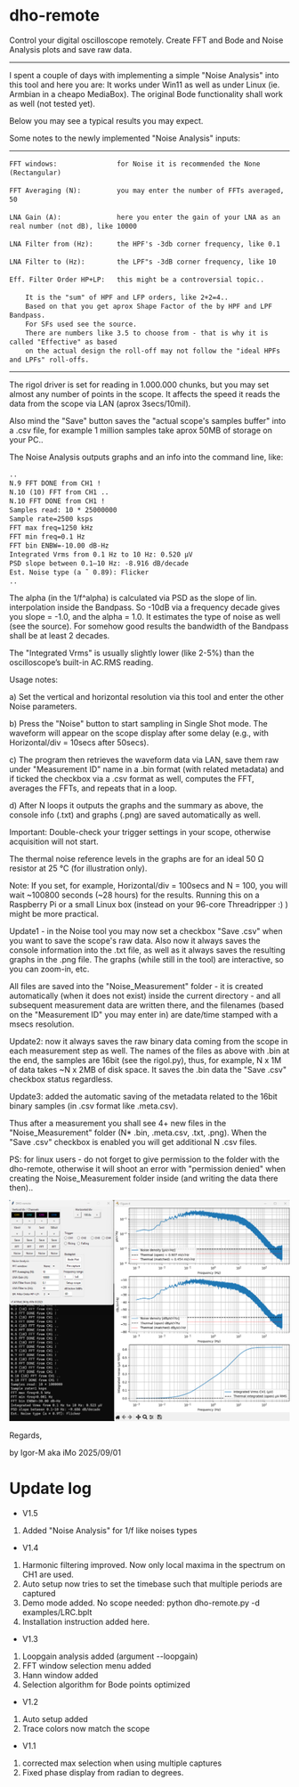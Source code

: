# dho-remote
Control your digital oscilloscope remotely. Create FFT and Bode and Noise Analysis plots and save raw data.
************************************************************************************************************

I spent a couple of days with implementing a simple "Noise Analysis" into this tool and here you are:
It works under Win11 as well as under Linux (ie. Armbian in a cheapo MediaBox).
The original Bode functionality shall work as well (not tested yet).

Below you may see a typical results you may expect.

Some notes to the newly implemented "Noise Analysis" inputs:
*************************************************************
```
FFT windows:               for Noise it is recommended the None (Rectangular)

FFT Averaging (N):         you may enter the number of FFTs averaged, 50

LNA Gain (A):              here you enter the gain of your LNA as an real number (not dB), like 10000

LNA Filter from (Hz):      the HPF's -3db corner frequency, like 0.1

LNA Filter to (Hz):        the LPF"s -3dB corner frequency, like 10

Eff. Filter Order HP+LP:   this might be a controversial topic.. 

    It is the "sum" of HPF and LFP orders, like 2+2=4..
    Based on that you get aprox Shape Factor of the by HPF and LPF Bandpass. 
    For SFs used see the source.
    There are numbers like 3.5 to choose from - that is why it is called "Effective" as based
    on the actual design the roll-off may not follow the "ideal HPFs and LPFs" roll-offs.
```
****************************************************************************************

The rigol driver is set for reading in 1.000.000 chunks, but you may set almost any number of points
in the scope. It affects the speed it reads the data from the scope via LAN (aprox 3secs/10mil).

Also mind the "Save" button saves the "actual scope's samples buffer" into a .csv file, for example
1 million samples take aprox 50MB of storage on your PC..

The Noise Analysis outputs graphs and an info into the command line, like:

```
..
N.9 FFT DONE from CH1 !
N.10 (10) FFT from CH1 ..
N.10 FFT DONE from CH1 !
Samples read: 10 * 25000000
Sample rate=2500 ksps
FFT max freq=1250 kHz
FFT min freq=0.1 Hz
FFT bin ENBW=-10.00 dB-Hz
Integrated Vrms from 0.1 Hz to 10 Hz: 0.520 µV 
PSD slope between 0.1–10 Hz: -8.916 dB/decade
Est. Noise type (a ˜ 0.89): Flicker
..
```

The alpha (in the 1/f^alpha) is calculated via PSD as the slope of lin. interpolation inside the Bandpass.
So -10dB via a frequency decade gives you slope = -1.0, and the alpha = 1.0.
It estimates the type of noise as well (see the source).
For somehow good results the bandwidth of the Bandpass shall be at least 2 decades.

The "Integrated Vrms" is usually slightly lower (like 2-5%) than the oscilloscope’s built-in AC.RMS reading.

Usage notes:

a) Set the vertical and horizontal resolution via this tool and enter the other Noise parameters.

b) Press the "Noise" button to start sampling in Single Shot mode. The waveform will appear on the scope display after some delay (e.g., with Horizontal/div = 10secs after 50secs).

c) The program then retrieves the waveform data via LAN, save them raw under "Measurement ID" name in a .bin format (with related metadata) and if ticked the checkbox via a .csv format as well, computes the FFT, averages the FFTs, and repeats that in a loop.

d) After N loops it outputs the graphs and the summary as above, the console info (.txt) and graphs (.png) are saved automatically as well.

Important: Double-check your trigger settings in your scope, otherwise acquisition will not start.

The thermal noise reference levels in the graphs are for an ideal 50 Ω resistor at 25 °C (for illustration only).

Note: If you set, for example, Horizontal/div = 100secs and N = 100, you will wait ~100800 seconds (~28 hours) for the results.
Running this on a Raspberry Pi or a small Linux box (instead on your 96-core Threadripper :) ) might be more practical.

Update1 - in the Noise tool you may now set a checkbox "Save .csv" when you want to save the scope's raw data.
Also now it always saves the console information into the .txt file, as well as it always saves the resulting graphs in the .png file.
The graphs (while still in the tool) are interactive, so you can zoom-in, etc.

All files are saved into the "Noise_Measurement" folder - it is created automatically (when it does not exist) inside the current directory - and all subsequent measurement data are written there, and the filenames (based on the "Measurement ID" you may enter in) are date/time stamped with a msecs resolution.

Update2: now it always saves the raw binary data coming from the scope in each measurement step as well.
The names of the files as above with .bin at the end, the samples are 16bit (see the rigol.py), thus, for example, N x 1M of data takes ~N x 2MB of disk space.
It saves the .bin data the "Save .csv" checkbox status regardless.

Update3: added the automatic saving of the metadata related to the 16bit binary samples (in .csv format like .meta.csv).

Thus after a measurement you shall see 4+ new files in the "Noise_Measurement" folder (N* .bin, .meta.csv, .txt, .png).
When the "Save .csv" checkbox is enabled you will get additional N .csv files.

PS: for linux users - do not forget to give permission to the folder with the dho-remote, otherwise it will shoot an error with "permission denied" when creating the Noise_Measurement folder inside (and writing the data there then)..




![Screenshot](pictures/Noise_Analyser.png)



Regards,

by Igor-M aka iMo 2025/09/01



# Update log
* V1.5
1. Added "Noise Analysis" for 1/f like noises types
* V1.4
1. Harmonic filtering improved. Now only local maxima in the spectrum on CH1 are used.
2. Auto setup now tries to set the timebase such that multiple periods are captured
3. Demo mode added. No scope needed: python dho-remote.py -d examples/LRC.bplt
4. Installation instruction added here. 
* V1.3
1. Loopgain analysis added (argument --loopgain)
2. FFT window selection menu added
3. Hann window added
4. Selection algorithm for Bode points optimized
* V1.2
1. Auto setup added
2. Trace colors now match the scope
* V1.1
1. corrected max selection when using multiple captures
2. Fixed phase display from radian to degrees.
